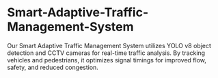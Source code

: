 # Smart-Adaptive-Traffic-Management-System
Our Smart Adaptive Traffic Management System utilizes YOLO v8 object detection and CCTV cameras for real-time traffic analysis. By tracking vehicles and pedestrians, it optimizes signal timings for improved flow, safety, and reduced congestion.
